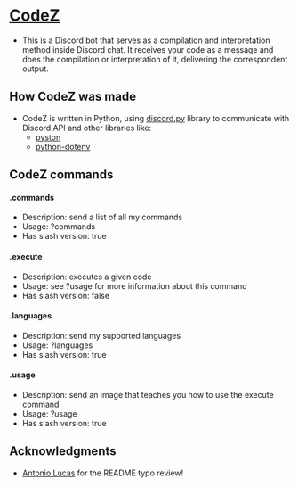# [CodeZ](http://gg.gg/codez-bot)

- This is a Discord bot that serves as a compilation and interpretation method inside Discord chat. It receives your code as a message and does the compilation or interpretation of it, delivering the correspondent output.

## How CodeZ was made

- CodeZ is written in Python, using [discord.py](https://discordpy.readthedocs.io/en/stable/) library to communicate with Discord API and other libraries like:
    - [pyston](https://github.com/ffaanngg/pyston)
    - [python-dotenv](https://pypi.org/project/python-dotenv/)

## CodeZ commands

#### .commands
- Description: send a list of all my commands
- Usage: ?commands
- Has slash version: true

#### .execute
- Description: executes a given code
- Usage: see ?usage for more information about this command
- Has slash version: false

#### .languages
- Description: send my supported languages
- Usage: ?languages
- Has slash version: true

#### .usage
- Description: send an image that teaches you how to use the execute command
- Usage: ?usage
- Has slash version: true

## Acknowledgments

- [Antonio Lucas](https://github.com/antoniolucas30) for the README typo review!